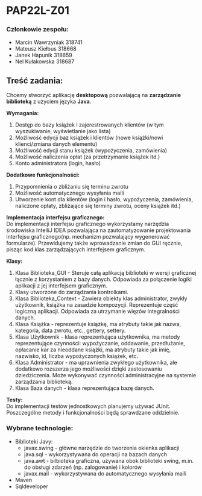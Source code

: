 # PAP22L-Z01

### Członkowie zespołu:
- Marcin Wawrzyniak 318741
- Mateusz Kiełbus 318668
- Janek Hapunik 318659
- Nel Kułakowska 318687

## Treść zadania:
Chcemy stworzyć aplikację **desktopową** pozwalającą na **zarządzanie biblioteką** z użyciem języka **Java**.
  

**Wymagania:**
1. Dostęp do bazy książek i zajerestrowanych klientów (w tym wyszukiwanie, wyświetlanie jako lista)
2. Możliwość edycji baz książek i klientów (nowe książki/nowi klienci/zmiana danych elementu)
3. Możliwość edycji stanu książek (wypożyczenia, zamówienia)
4. Możliwość naliczenia opłat (za przetrzymanie książek itd.)
5. Konto administratora (login, hasło)

**Dodatkowe funkcjonalności:**
1. Przypomnienia o zbliżaniu się terminu zwrotu
2. Możliwość automatycznego wysyłania maili
3. Utworzenie kont dla klientów (login i hasło, wypożyczenia, zamówienia, naliczone opłaty, zbliżające się terminy zwrotu, oceny książek itd.)

**Implementacja interfejsu graficznego:**  
Do implementacji interfejsu graficznego wykorzystamy narzędzia środowiska IntelliJ IDEA pozwalająca na zautomatyzowanie projektowania interfejsu graficznego(np. mechanizm pozwalający wygenerować formularze).
Przewidujemy także wprowadzanie zmian do GUI ręcznie, pisząc kod klas zarządzających interfejsem graficznym. 

**Klasy:**
1. Klasa Biblioteka_GUI - Steruje całą aplikacją biblioteki w wersji graficznej łącznie z korzystaniem z bazy danych. Odpowiada za połączenie logiki aplikacji z jej interfejsem graficznym.
2. Klasy utworzone do zarządzania kontrolkami.
3. Klasa Biblioteka_Context - Zawiera obiekty klas administrator, zwykły użytkownik, książka na zasadzie kompozycji. Reprezentuje część logiczną aplikacji. Odpowiada za utrzymanie więzów integralności danych.
4. Klasa Książka - reprezentuje książkę, ma atrybuty takie jak nazwa, kategoria, data zwrotu, etc., gettery, settery.
5. Klasa Użytkownik - klasa reprezentująca użytkownika, ma metody reprezentujące czynności: wypożyczanie, oddawanie, przedłużanie, opłacanie kar za nieoddane książki, ma atrybuty takie jak imię, nazwisko, id, liczba wypożyczonych książek, etc.
6. Klasa Administrator - ma uprawnienia zwykłego użytkownika, ale dodatkowo rozszerza jego możliwości dzięki zastosowaniu dziedziczenia. Może wykonywać czynności administracyjne na systemie zarządzania biblioteką.
7. Klasa Baza danych - klasa reprezentująca bazę danych.

**Testy:**  
Do implementacji testów jednostkowych planujemy używać JUnit. Poszczególne metody i funkcjonalności będą sprawdzane oddzielnie.

### Wybrane technologie:
- Biblioteki Javy:
    - javax.swing - główne narzędzie do tworzenia okienka aplikacji
    - java.sql - wykorzystywana do operacji na bazach danych
    - java.awt - bilbioteka graficzna, używana obok biblioteki swing, m.in. do obsługi zdarzeń (np. zalogowanie) i kolorów 
    - javax.mail - wykorzystywana do automatycznego wysyłania maili 
- Maven
- Sqldeveloper

